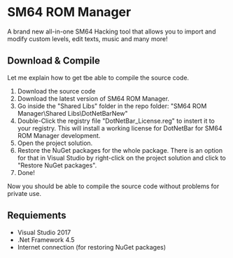 # SM64 ROM Manager
A brand new all-in-one SM64 Hacking tool that allows you to import and modify custom levels, edit texts, music and many more!

## Download & Compile
Let me explain how to get tbe able to compile the source code.
 1. Download the source code
 2. Download the latest version of SM64 ROM Manager.
 3. Go inside the "Shared Libs" folder in the repo folder: "SM64 ROM Manager\Shared Libs\DotNetBarNew"
 4. Double-Click the registry file "DotNetBar_License.reg" to instert it to your registry.
 This will install a working license for DotNetBar for SM64 ROM Manager development.
 5. Open the project solution.
 6. Restore the NuGet packages for the whole package.
 There is an option for that in Visual Studio by right-click on the project solution and click to "Restore NuGet packages".
 7. Done!

Now you should be able to compile the source code without problems for private use.

## Requiements
 - Visual Studio 2017
 - .Net Framework 4.5
 - Internet connection (for restoring NuGet packages)
